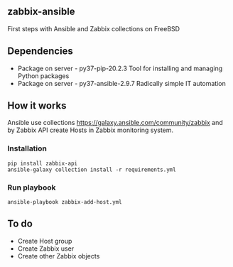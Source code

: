 ## zabbix-ansible

First steps with Ansible and Zabbix collections on FreeBSD

## Dependencies

- Package on server - py37-pip-20.2.3                Tool for installing and managing Python packages
- Package on server - py37-ansible-2.9.7             Radically simple IT automation

## How it works

Ansible use collections https://galaxy.ansible.com/community/zabbix and by
Zabbix API create Hosts in Zabbix monitoring system.

### Installation

```console
pip install zabbix-api
ansible-galaxy collection install -r requirements.yml
```

### Run playbook
```console
ansible-playbook zabbix-add-host.yml
```

## To do

- Create Host group
- Create Zabbix user
- Create other Zabbix objects